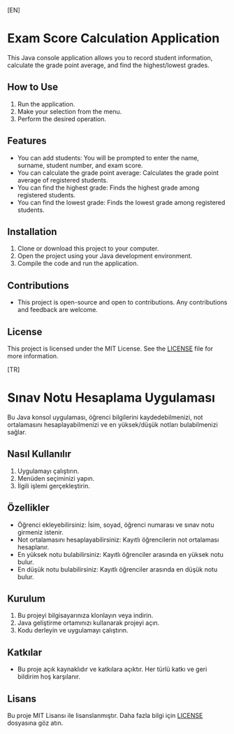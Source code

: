 [EN]
# Exam Score Calculation Application

This Java console application allows you to record student information, calculate the grade point average, and find the highest/lowest grades.

## How to Use

1. Run the application.
2. Make your selection from the menu.
3. Perform the desired operation.

## Features

- You can add students: You will be prompted to enter the name, surname, student number, and exam score.
- You can calculate the grade point average: Calculates the grade point average of registered students.
- You can find the highest grade: Finds the highest grade among registered students.
- You can find the lowest grade: Finds the lowest grade among registered students.

## Installation

1. Clone or download this project to your computer.
2. Open the project using your Java development environment.
3. Compile the code and run the application.

## Contributions

- This project is open-source and open to contributions. Any contributions and feedback are welcome.

## License

This project is licensed under the MIT License. See the [LICENSE](LICENSE) file for more information.


[TR]

# Sınav Notu Hesaplama Uygulaması

Bu Java konsol uygulaması, öğrenci bilgilerini kaydedebilmenizi, not ortalamasını hesaplayabilmenizi ve en yüksek/düşük notları bulabilmenizi sağlar.

## Nasıl Kullanılır

1. Uygulamayı çalıştırın.
2. Menüden seçiminizi yapın.
3. İlgili işlemi gerçekleştirin.

## Özellikler

- Öğrenci ekleyebilirsiniz: İsim, soyad, öğrenci numarası ve sınav notu girmeniz istenir.
- Not ortalamasını hesaplayabilirsiniz: Kayıtlı öğrencilerin not ortalaması hesaplanır.
- En yüksek notu bulabilirsiniz: Kayıtlı öğrenciler arasında en yüksek notu bulur.
- En düşük notu bulabilirsiniz: Kayıtlı öğrenciler arasında en düşük notu bulur.

## Kurulum

1. Bu projeyi bilgisayarınıza klonlayın veya indirin.
2. Java geliştirme ortamınızı kullanarak projeyi açın.
3. Kodu derleyin ve uygulamayı çalıştırın.

## Katkılar

- Bu proje açık kaynaklıdır ve katkılara açıktır. Her türlü katkı ve geri bildirim hoş karşılanır.

## Lisans

Bu proje MIT Lisansı ile lisanslanmıştır. Daha fazla bilgi için [LICENSE](LICENSE) dosyasına göz atın.
